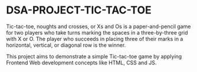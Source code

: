 # DSA-PROJECT-TIC-TAC-TOE

Tic-tac-toe, noughts and crosses, or Xs and Os is a paper-and-pencil game for two players who take turns marking the spaces in a three-by-three grid with X or O. The player who succeeds in placing three of their marks in a horizontal, vertical, or diagonal row is the winner.

This project aims to demonstrate a simple Tic-tac-toe game by applying Frontend Web development concepts like HTML, CSS and JS.
